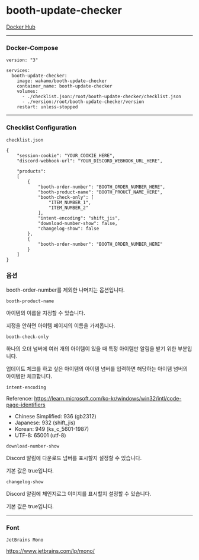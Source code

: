 # booth-update-checker

[Docker Hub](https://hub.docker.com/r/wakamo/booth-update-checker)

***
### Docker-Compose
```
version: "3"

services:
  booth-update-checker:
    image: wakamo/booth-update-checker
    container_name: booth-update-checker
    volumes:
      - ./checklist.json:/root/booth-update-checker/checklist.json
      - ./version:/root/booth-update-checker/version
    restart: unless-stopped
```

---

### Checklist Configuration

`checklist.json`
```
{
    "session-cookie": "YOUR_COOKIE_HERE",
    "discord-webhook-url": "YOUR_DISCORD_WEBHOOK_URL_HERE",

    "products":
    [
        {
            "booth-order-number": "BOOTH_ORDER_NUMBER_HERE",
            "booth-product-name": "BOOTH_PROUCT_NAME_HERE",
            "booth-check-only": [
                "ITEM_NUMBER_1",
                "ITEM_NUMBER_2"
            ],
            "intent-encoding": "shift_jis",
            "download-number-show": false,
            "changelog-show": false
        },
        {
            "booth-order-number": "BOOTH_ORDER_NUMBER_HERE"
        }
    ]
}
```

### 옵션

booth-order-number를 제외한 나머지는 옵션입니다.

`booth-product-name`

아이템의 이름을 지정할 수 있습니다.

지정을 안하면 아이템 페이지의 이름을 가져옵니다.

`booth-check-only`

하나의 오더 넘버에 여러 개의 아이템이 있을 때 특정 아이템만 알림을 받기 위한 부분입니다.

업데이트 체크를 하고 싶은 아이템의 아이템 넘버를 입력하면 해당하는 아이템 넘버의 아이템만 체크합니다.

`intent-encoding`

Reference: https://learn.microsoft.com/ko-kr/windows/win32/intl/code-page-identifiers
- Chinese Simplified: 936 (gb2312)
- Japanese: 932 (shift_jis)
- Korean: 949 (ks_c_5601-1987)
- UTF-8: 65001 (utf-8)

`download-number-show`

Discord 알림에 다운로드 넘버를 표시할지 설정할 수 있습니다.

기본 값은 true입니다.

`changelog-show`

Discord 알림에 체인지로그 이미지를 표시할지 설정할 수 있습니다.

기본 값은 true입니다.

---
### Font
`JetBrains Mono`

https://www.jetbrains.com/lp/mono/
